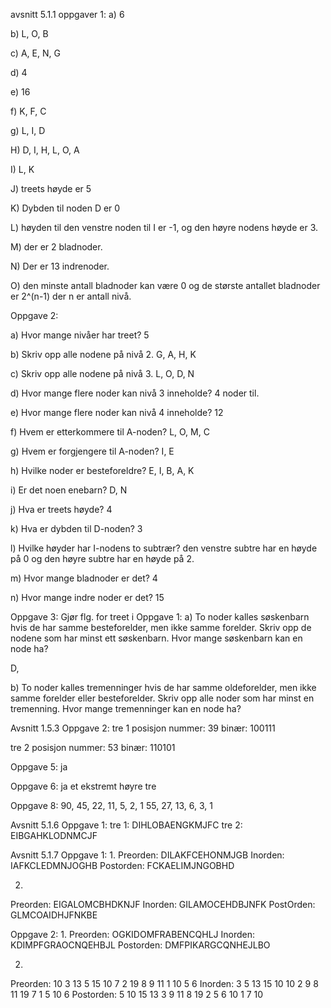 avsnitt 5.1.1
oppgaver 1:
a)
6

b)
L, O, B

c)
A, E, N, G

d)
4

e)
16

f)
K, F, C

g)
L, I, D

H)
D, I, H, L, O, A

I)
L, K

J)
treets høyde er 5

K)
Dybden til noden D er 0

L)
høyden til den venstre noden til I er -1, og den høyre nodens høyde er 3.

M)
der er 2 bladnoder.

N)
Der er 13 indrenoder.

O)
den minste antall bladnoder kan være 0 og de største antallet bladnoder er 2^(n-1) der n er antall nivå.

Oppgave 2:

a) Hvor mange nivåer har treet?
5

b) Skriv opp alle nodene på nivå 2.
G, A, H, K

c) Skriv opp alle nodene på nivå 3.
L, O, D, N

d) Hvor mange flere noder kan nivå 3 inneholde?
4 noder til.

e) Hvor mange flere noder kan nivå 4 inneholde?
12

f) Hvem er etterkommere til A-noden?
L, O, M, C

g) Hvem er forgjengere til A-noden?
I, E

h) Hvilke noder er besteforeldre?
E, I, B, A, K

i) Er det noen enebarn?
D, N 

j) Hva er treets høyde?
4

k) Hva er dybden til D-noden?
3

l) Hvilke høyder har I-nodens to subtrær?
den venstre subtre har en høyde på 0 og den høyre subtre har en høyde på 2.

m) Hvor mange bladnoder er det?
4

n) Hvor mange indre noder er det? 
15

Oppgave 3:
Gjør flg. for treet i Oppgave 1: a) To noder kalles søskenbarn hvis de har samme besteforelder, men ikke samme forelder.
Skriv opp de nodene som har minst ett søskenbarn. Hvor mange søskenbarn kan en node ha?

D, 

b) To noder kalles tremenninger hvis de har samme oldeforelder, men ikke samme forelder eller besteforelder. Skriv opp
alle noder som har minst en tremenning. Hvor mange tremenninger kan en node ha?

Avsnitt 1.5.3
Oppgave 2:
tre 1
posisjon nummer: 39
binær: 100111

tre 2
posisjon nummer: 53
binær: 110101

Oppgave 5:
ja

Oppgave 6:
ja et ekstremt høyre tre

Oppgave 8:
90, 45, 22, 11, 5, 2, 1
55, 27, 13, 6, 3, 1

Avsnitt 5.1.6
Oppgave 1:
tre 1: DIHLOBAENGKMJFC
tre 2: EIBGAHKLODNMCJF

Avsnitt 5.1.7
Oppgave 1:
1.
Preorden:
DILAKFCEHONMJGB
Inorden:
IAFKCLEDMNJOGHB
Postorden:
FCKAELIMJNGOBHD

2.
Preorden:
EIGALOMCBHDKNJF
Inorden:
GILAMOCEHDBJNFK
PostOrden:
GLMCOAIDHJFNKBE

Oppgave 2:
1.
Preorden:
OGKIDOMFRABENCQHLJ
Inorden:
KDIMPFGRAOCNQEHBJL
Postorden:
DMFPIKARGCQNHEJLBO

2.
Preorden:
10 3 13 5 15 10 7 2 19 8 9 11 1 10 5 6
Inorden:
3 5 13 15 10 10 2 9 8 11 19 7 1 5 10 6
Postorden:
5 10 15 13 3 9 11 8 19 2 5 6 10 1 7 10

